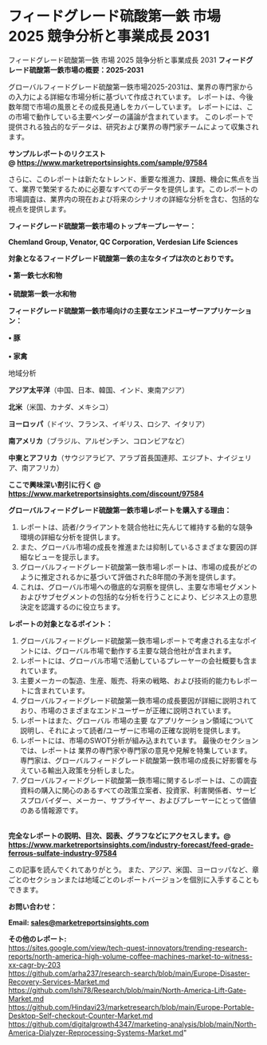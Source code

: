 # フィードグレード硫酸第一鉄 市場 2025 競争分析と事業成長 2031
フィードグレード硫酸第一鉄 市場 2025 競争分析と事業成長 2031
<strong><b>フィードグレード硫酸第一鉄市場の概要：2025-2031</b></strong>

グローバルフィードグレード硫酸第一鉄市場2025-2031は、業界の専門家からの入力による詳細な市場分析に基づいて作成されています。 レポートは、今後数年間で市場の風景とその成長見通しをカバーしています。 レポートには、この市場で動作している主要ベンダーの議論が含まれています。 このレポートで提供される独占的なデータは、研究および業界の専門家チームによって収集されます。

<strong>サンプルレポートのリクエスト @ <a href=https://www.marketreportsinsights.com/sample/97584>https://www.marketreportsinsights.com/sample/97584</a></strong>

さらに、このレポートは新たなトレンド、重要な推進力、課題、機会に焦点を当て、業界で繁栄するために必要なすべてのデータを提供します。このレポートの市場調査は、業界内の現在および将来のシナリオの詳細な分析を含む、包括的な視点を提供します。

<strong>フィードグレード硫酸第一鉄市場のトップキープレーヤー：</strong>

<strong>Chemland Group, Venator, QC Corporation, Verdesian Life Sciences</strong>

<strong><b>対象となるフィードグレード硫酸第一鉄の主なタイプは次のとおりです。</b></strong>

<strong>• 第一鉄七水和物<br><br>• 硫酸第一鉄一水和物</strong>

<strong><b>フィードグレード硫酸第一鉄市場向けの主要なエンドユーザーアプリケーション：</b></strong>

<strong>• 豚<br><br>• 家禽</strong>

 地域分析

<strong><b>アジア太平洋</b></strong>（中国、日本、韓国、インド、東南アジア）

<strong><b>北米</b></strong>（米国、カナダ、メキシコ）

<strong><b>ヨーロッパ</b></strong>（ドイツ、フランス、イギリス、ロシア、イタリア）

<strong><b>南アメリカ</b></strong>（ブラジル、アルゼンチン、コロンビアなど）

<strong><b>中東とアフリカ</b></strong>（サウジアラビア、アラブ首長国連邦、エジプト、ナイジェリア、南アフリカ）

<strong>ここで興味深い割引に行く @ <a href=https://www.marketreportsinsights.com/discount/97584>https://www.marketreportsinsights.com/discount/97584</a></strong>

<strong><b>グローバルフィードグレード硫酸第一鉄市場レポートを購入する理由：</b></strong>
<ol>
  <li>レポートは、読者/クライアントを競合他社に先んじて維持する動的な競争環境の詳細な分析を提供します。</li>
  <li>また、グローバル市場の成長を推進または抑制しているさまざまな要因の詳細なビューを提示します。</li>
  <li>グローバルフィードグレード硫酸第一鉄市場レポートは、市場の成長がどのように推定されるかに基づいて評価された8年間の予測を提供します。</li>
  <li>これは、グローバル市場への徹底的な洞察を提供し、主要な市場セグメントおよびサブセグメントの包括的な分析を行うことにより、ビジネス上の意思決定を認識するのに役立ちます。</li>
</ol>
<strong><b>レポートの対象となるポイント：</b></strong>
<ol>
  <li>グローバルフィードグレード硫酸第一鉄市場レポートで考慮される主なポイントには、グローバル市場で動作する主要な競合他社が含まれます。</li>
  <li>レポートには、グローバル市場で活動しているプレーヤーの会社概要も含まれています。</li>
  <li>主要メーカーの製造、生産、販売、将来の戦略、および技術的能力もレポートに含まれています。</li>
  <li>グローバルフィードグレード硫酸第一鉄市場の成長要因が詳細に説明されており、市場のさまざまなエンドユーザーが正確に説明されています。</li>
  <li>レポートはまた、グローバル 市場の主要 なアプリケーション領域について説明し、それによって読者/ユーザーに市場の正確な説明を提供します。</li>
  <li>レポートには、市場のSWOT分析が組み込まれています。 最後のセクションでは、レポートは 業界の専門家や専門家の意見や見解を特集しています。 専門家は、グローバルフィードグレード硫酸第一鉄市場の成長に好影響を与えている輸出入政策を分析しました。</li>
  <li>グローバルフィードグレード硫酸第一鉄市場に関するレポートは、この調査資料の購入に関心のあるすべての政策立案者、投資家、利害関係者、サービスプロバイダー、メーカー、サプライヤー、およびプレーヤーにとって価値のある情報源です。</li>
</ol><br>
<strong>完全なレポートの説明、目次、図表、グラフなどにアクセスします。@ <a href=https://www.marketreportsinsights.com/industry-forecast/feed-grade-ferrous-sulfate-industry-97584>https://www.marketreportsinsights.com/industry-forecast/feed-grade-ferrous-sulfate-industry-97584</a></strong>

この記事を読んでくれてありがとう。 また、アジア、米国、ヨーロッパなど、章ごとのセクションまたは地域ごとのレポートバージョンを個別に入手することもできます。

<strong><b>お問い合わせ：</b></strong>

<strong>Email: </strong><a href=mailto:sales@marketreportsinsights.com><strong>sales@marketreportsinsights.com</strong></a>

<strong>その他のレポート:</strong>
<br>
<a href=https://sites.google.com/view/tech-quest-innovators/trending-research-reports/north-america-high-volume-coffee-machines-market-to-witness-xx-cagr-by-203>https://sites.google.com/view/tech-quest-innovators/trending-research-reports/north-america-high-volume-coffee-machines-market-to-witness-xx-cagr-by-203</a>
<br>
<a href=https://github.com/arha237/research-search/blob/main/Europe-Disaster-Recovery-Services-Market.md>https://github.com/arha237/research-search/blob/main/Europe-Disaster-Recovery-Services-Market.md</a>
<br>
<a href=https://github.com/Ishi78/Research/blob/main/North-America-Lift-Gate-Market.md>https://github.com/Ishi78/Research/blob/main/North-America-Lift-Gate-Market.md</a>
<br>
<a href=https://github.com/Hindavi23/marketresearch/blob/main/Europe-Portable-Desktop-Self-checkout-Counter-Market.md>https://github.com/Hindavi23/marketresearch/blob/main/Europe-Portable-Desktop-Self-checkout-Counter-Market.md</a>
<br>
<a href=https://github.com/digitalgrowth4347/marketing-analysis/blob/main/North-America-Dialyzer-Reprocessing-Systems-Market.md>https://github.com/digitalgrowth4347/marketing-analysis/blob/main/North-America-Dialyzer-Reprocessing-Systems-Market.md</a>"

